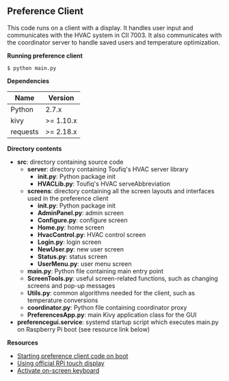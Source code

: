 ## Preference Client

This code runs on a client with a display. It handles user input and communicates with the HVAC system in CII 7003. It also communicates with the coordinator server to handle saved users and temperature optimization.

**Running preference client**

    $ python main.py

**Dependencies**

| Name | Version |
| ---- | ------- |
| Python |  2.7.x |
| kivy | >= 1.10.x |
| requests | >= 2.18.x |

**Directory contents**

* **src**: directory containing source code
  * **server**: directory containing Toufiq's HVAC server library
    * **__init__.py**: Python package init
    * **HVACLib.py**: Toufiq's HVAC serveAbbreviation
  * **screens**: directory containing all the screen layouts and interfaces used in the preference client
    * **__init__.py**: Python package init
    * **AdminPanel.py**: admin screen
    * **Configure.py**: configure screen
    * **Home.py**: home screen
    * **HvacControl.py**: HVAC control screen
    * **Login.py**: login screen
    * **NewUser.py**: new user screen
    * **Status.py**: status screen
    * **UserMenu.py**: user menu screen
  * **main.py**: Python file containing main entry point
  * **ScreenTools.py**: useful screen-related functions, such as changing screens and pop-up messages
  * **Utils.py**: common algorithms needed for the client, such as temperature conversions
  * **coordinator.py**: Python file containing coordinator proxy
  * **PreferencesApp.py**: main Kivy application class for the GUI
* **preferencegui.service**: systemd startup script which executes main.py on Raspberry Pi boot (see resource link below)

**Resources**

 * [Starting preference client code on boot](https://www.raspberrypi-spy.co.uk/2015/10/how-to-autorun-a-python-script-on-boot-using-systemd)
 * [Using official RPi touch display](https://kivy.org/docs/installation/installation-rpi.html)
 * [Activate on-screen keyboard](https://github.com/kivy/kivy/tree/master/examples/keyboard)

